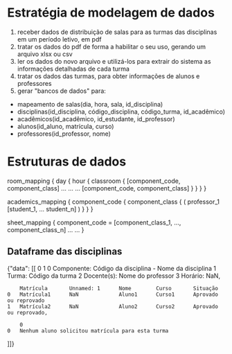 # Estratégia de modelagem de dados

1) receber dados de distribuição de salas para as turmas das disciplinas em um período letivo, em pdf
2) tratar os dados do pdf de forma a habilitar o seu uso, gerando um arquivo xlsx ou csv
3) ler os dados do novo arquivo e utilizá-los para extrair do sistema as informações detalhadas de cada turma
4) tratar os dados das turmas, para obter informações de alunos e professores
4) gerar "bancos de dados" para: 
* mapeamento de salas(dia, hora, sala, id_disciplina)
* disciplinas(id_disciplina, código_disciplina, código_turma, id_acadêmico) 
* acadêmicos(id_acadêmico, id_estudante, id_professor)
* alunos(id_aluno, matrícula, curso)
* professores(id_professor, nome)

# Estruturas de dados

room_mapping {
    day {
        hour {
            classroom {
                [component_code, component_class]
                ...
                ...
                ...
                [component_code, component_class]
            }
        }
    }
}

academics_mapping {
    component_code {
        component_class {
            (
                professor_1
                [student_1, ... student_n]
            )
        }
    }
}

sheet_mapping {
    component_code = [component_class_1, ..., component_class_n]
    ...
    ...
}

## Dataframe das disciplinas

{"data": 
[[
        0               1
    0   Componente:     Código da disciplina - Nome da disciplina
    1   Turma:          Código da turma
    2   Docente(s):     Nome do professor
    3   Horário:        NaN,     

        Matrícula       Unnamed: 1      Nome        Curso       Situação
    0   Matrícula1      NaN             Aluno1      Curso1      Aprovado ou reprovado
    1   Matrícula2      NaN             Aluno2      Curso2      Aprovado ou reprovado,

        0
    0   Nenhum aluno solicitou matrícula para esta turma
]]}

